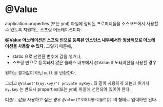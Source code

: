 # @Value

application.properties (또는 yml) 파일에 정의된 프로퍼티들을 소스코드에서 사용할 수 있도록 지원하는 스프링 어노테이션이다.

**@Value 어노테이션은 스프링 빈으로 등록된 인스턴스 내부에서만 정상적으로 어노테이션을 사용할 수 있다.** 
그렇기 때문에,
- static 으로 선언된 변수에 값을 넣거나, 
- 스프링 빈으로 등록되지 않은 클래스 내부에서 @Value 어노테이션을 사용할 경우

원하는 결과값이 아닌 ```null``` 을 반환한다.

그리고 ```@Value("${my.key}") private myKey;``` 와 같이 사용하게 되는데 여기서 ```my.key``` 는 반드시 properties(또는 yml) 파일에 
선언되어 있어야 한다.

디폴트 값을 사용하고 싶은 경우 ```@Value(프로퍼티명:디폴트값)``` 의 형태로 입력하면 된다.






